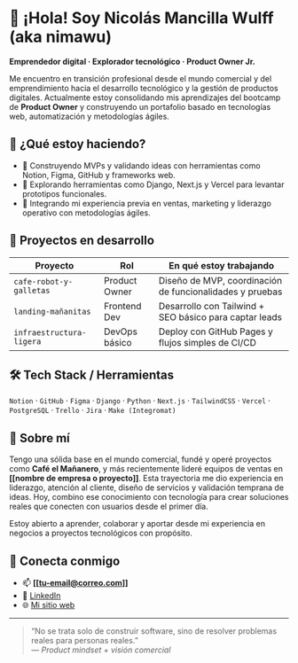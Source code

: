 # 👋 ¡Hola! Soy Nicolás Mancilla Wulff (aka **nimawu**)

**Emprendedor digital · Explorador tecnológico · Product Owner Jr.**

Me encuentro en transición profesional desde el mundo comercial y del emprendimiento hacia el desarrollo tecnológico y la gestión de productos digitales. Actualmente estoy consolidando mis aprendizajes del bootcamp de **Product Owner** y construyendo un portafolio basado en tecnologías web, automatización y metodologías ágiles.

## 🚀 ¿Qué estoy haciendo?

- 🔧 Construyendo MVPs y validando ideas con herramientas como Notion, Figma, GitHub y frameworks web.
- 🧪 Explorando herramientas como Django, Next.js y Vercel para levantar prototipos funcionales.
- 💼 Integrando mi experiencia previa en ventas, marketing y liderazgo operativo con metodologías ágiles.

## 🧩 Proyectos en desarrollo

| Proyecto                    | Rol            | En qué estoy trabajando                                                |
|----------------------------|----------------|------------------------------------------------------------------------|
| `cafe-robot-y-galletas`    | Product Owner  | Diseño de MVP, coordinación de funcionalidades y pruebas               |
| `landing-mañanitas`        | Frontend Dev   | Desarrollo con Tailwind + SEO básico para captar leads                 |
| `infraestructura-ligera`   | DevOps básico  | Deploy con GitHub Pages y flujos simples de CI/CD                      |

## 🛠️ Tech Stack / Herramientas

`Notion` · `GitHub` · `Figma` · `Django` · `Python` · `Next.js` · `TailwindCSS` · `Vercel` · `PostgreSQL` · `Trello` · `Jira` · `Make (Integromat)`

## 👤 Sobre mí

Tengo una sólida base en el mundo comercial, fundé y operé proyectos como **Café el Mañanero**, y más recientemente lideré equipos de ventas en **[[nombre de empresa o proyecto]]**. Esta trayectoria me dio experiencia en liderazgo, atención al cliente, diseño de servicios y validación temprana de ideas. Hoy, combino ese conocimiento con tecnología para crear soluciones reales que conecten con usuarios desde el primer día.

Estoy abierto a aprender, colaborar y aportar desde mi experiencia en negocios a proyectos tecnológicos con propósito.

## 🤝 Conecta conmigo

- 📫 **[[tu-email@correo.com]]**
- 💼 [LinkedIn](https://www.linkedin.com/in/[[tu-usuario-linkedin]])
- 🌐 [Mi sitio web](https://nimawu.github.io)

---

> “No se trata solo de construir software, sino de resolver problemas reales para personas reales.”  
> — _Product mindset + visión comercial_

 
 
